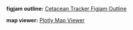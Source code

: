 **figjam outline:** [Cetacean Tracker Figjam Outline](https://www.figma.com/file/ScS28iQZn3UmhNGx3M3ItU/Untitled?type=whiteboard&node-id=0%3A1&t=FFTGM63SU3CUPBND-1)

**map viewer:** [Plotly Map Viewer](https://chart-studio.plotly.com/~skylatran03/1)
